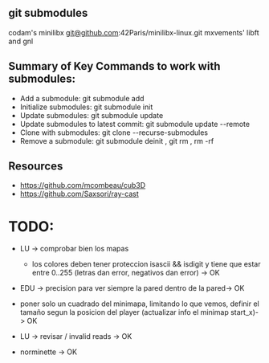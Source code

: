 
## git submodules
codam's minilibx
git@github.com:42Paris/minilibx-linux.git
mxvements' libft and gnl

## Summary of Key Commands to work with submodules:
+ Add a submodule: git submodule add <repository-url> <path>
+ Initialize submodules: git submodule init
+ Update submodules: git submodule update
+ Update submodules to latest commit: git submodule update --remote
+ Clone with submodules: git clone --recurse-submodules <repository-url>
+ Remove a submodule: git submodule deinit <path-to-submodule>, git rm <path-to-submodule>, rm -rf <path-to-submodule>

<!-- https://lodev.org/cgtutor/raycasting.html -->


## Resources
+ https://github.com/mcombeau/cub3D
+ https://github.com/Saxsori/ray-cast

# TODO:
- LU -> comprobar bien los mapas
  - los colores deben tener proteccion isascii && isdigit y tiene que estar entre 0..255 (letras dan error, negativos dan error) -> OK
   
- EDU -> precision para ver siempre la pared dentro de la pared-> OK

- poner solo un cuadrado del minimapa, limitando lo que vemos, definir el tamaño segun la posicion del player (actualizar info el minimap start_x)-> OK

- LU -> revisar  / invalid reads -> OK
- norminette -> OK